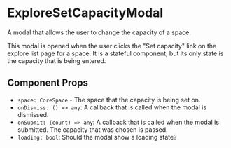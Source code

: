 # ExploreSetCapacityModal

A modal that allows the user to change the capacity of a space.

This modal is opened when the user clicks the "Set capacity" link on the explore list page for a
space. It is a stateful component, but its only state is the capacity that is being entered.

## Component Props
- `space: CoreSpace` - The space that the capacity is being set on.
- `onDismiss: () => any`: A callback that is called when the modal is dismissed.
- `onSubmit: (count) => any`: A callback that is called when the modal is submitted. The capacity
  that was chosen is passed.
- `loading: bool`: Should the modal show a loading state?
